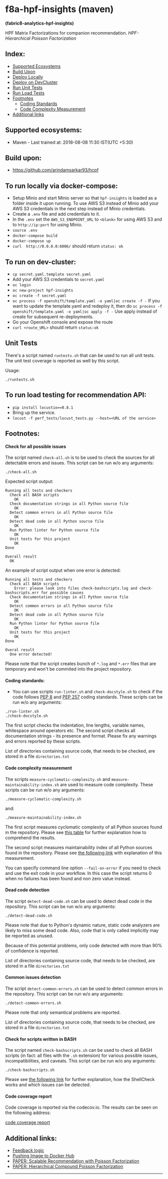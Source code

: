 # f8a-hpf-insights (maven)
**(fabric8-analytics-hpf-insights)**

HPF Matrix Factorizations for companion recommendation.
*HPF- Hierarchical Poisson Factorization*

## Index:
* [Supported Ecosystems](#supported-ecosystems)
* [Build Upon](#build-upon)
* [Deploy Locally](#to-run-locally-via-docker-compose)
* [Deploy on DevCluster](#to-run-on-dev-cluster)
* [Run Unit Tests](#unit-tests)
* [Run Load Tests](#to-run-load-testing-for-recommendation-api)
* [Footnotes](#footnotes)
    * [Coding Standards](#coding-standards)
    * [Code Complexity Measurement](#code-complexity-measurement)
* [Additional links](#additional-links)

## Supported ecosystems:
* Maven - Last trained at: 2018-08-08 11:30 IST(UTC +5:30)

## Build upon:
* https://github.com/arindamsarkar93/hcpf

## To run locally via docker-compose:

* Setup Minio and start Minio server so that `hpf-insights` is loaded as a folder inside it upon running. To use AWS S3 instead of Minio add your AWS S3 credentials in the next step instead of Minio credentials.
* Create a `.env` file and add credentials to it.
* In the `.env` set the `AWS_S3_ENDPOINT_URL` to `<blank>` for using AWS S3 and to `http://ip:port` for using Minio.
* `source .env`
* `docker-compose build`
* `docker-compose up`
* `curl  http://0.0.0.0:6006/` should return `status: ok`


## To run on dev-cluster:

* `cp secret.yaml.template secret.yaml`
* Add your AWS S3 credentials to `secret.yaml`
* `oc login`
* `oc new-project hpf-insights`
* `oc create -f secret.yaml`
* `oc process -f openshift/template.yaml -o yaml|oc create -f -` If you want to update the template.yaml and redeploy it, then do `oc process -f openshift/template.yaml -o yaml|oc apply -f -` Use apply instead of create for subsequent re-deployments.
* Go your Openshift console and expose the route
* `curl <route_URL>` should return `status:ok`

## Unit Tests
There's a script named `runtests.sh` that can be used to run all unit tests. The unit test coverage is reported as well by this script.

Usage:
```
./runtests.sh
```

## To run load testing for recommendation API:

* `pip install locustio==0.8.1`
* Bring up the service.
* `locust -f perf_tests/locust_tests.py --host=<URL of the service>`

## Footnotes:

#### Check for all possible issues

The script named `check-all.sh` is to be used to check the sources for all detectable errors and issues. This script can be run w/o any arguments:

```
./check-all.sh
```

Expected script output:

```
Running all tests and checkers
  Check all BASH scripts
    OK
  Check documentation strings in all Python source file
    OK
  Detect common errors in all Python source file
    OK
  Detect dead code in all Python source file
    OK
  Run Python linter for Python source file
    OK
  Unit tests for this project
    OK
Done

Overall result
  OK
```

An example of script output when one error is detected:

```
Running all tests and checkers
  Check all BASH scripts
    Error: please look into files check-bashscripts.log and check-bashscripts.err for possible causes
  Check documentation strings in all Python source file
    OK
  Detect common errors in all Python source file
    OK
  Detect dead code in all Python source file
    OK
  Run Python linter for Python source file
    OK
  Unit tests for this project
    OK
Done

Overal result
  One error detected!
```

Please note that the script creates bunch of `*.log` and `*.err` files that are temporary and won't be commited into the project repository.

#### Coding standards:

- You can use scripts `run-linter.sh` and `check-docstyle.sh` to check if the code follows [PEP 8](https://www.python.org/dev/peps/pep-0008/) and [PEP 257](https://www.python.org/dev/peps/pep-0257/) coding standards. These scripts can be run w/o any arguments:

```
./run-linter.sh
./check-docstyle.sh
```

The first script checks the indentation, line lengths, variable names, whitespace around operators etc. The second
script checks all documentation strings - its presence and format. Please fix any warnings and errors reported by these
scripts.

List of directories containing source code, that needs to be checked, are stored in a file `directories.txt`

#### Code complexity measurement

The scripts `measure-cyclomatic-complexity.sh` and `measure-maintainability-index.sh` are used to measure code complexity. These scripts can be run w/o any arguments:

```
./measure-cyclomatic-complexity.sh
```
and:

```
./measure-maintainability-index.sh
```

The first script measures cyclomatic complexity of all Python sources found in the repository. Please see [this table](https://radon.readthedocs.io/en/latest/commandline.html#the-cc-command) for further explanation how to comprehend the results.

The second script measures maintainability index of all Python sources found in the repository. Please see [the following link](https://radon.readthedocs.io/en/latest/commandline.html#the-mi-command) with explanation of this measurement.

You can specify command line option `--fail-on-error` if you need to check and use the exit code in your workflow. In this case the script returns 0 when no failures has been found and non zero value instead.

#### Dead code detection

The script `detect-dead-code.sh` can be used to detect dead code in the repository. This script can be run w/o any arguments:

```
./detect-dead-code.sh
```

Please note that due to Python's dynamic nature, static code analyzers are likely to miss some dead code. Also, code that is only called implicitly may be reported as unused.

Because of this potential problems, only code detected with more than 90% of confidence is reported.

List of directories containing source code, that needs to be checked, are stored in a file `directories.txt`

#### Common issues detection

The script `detect-common-errors.sh` can be used to detect common errors in the repository. This script can be run w/o any arguments:

```
./detect-common-errors.sh
```

Please note that only semantical problems are reported.

List of directories containing source code, that needs to be checked, are stored in a file `directories.txt`

#### Check for scripts written in BASH

The script named `check-bashscripts.sh` can be used to check all BASH scripts (in fact: all files with the `.sh` extension) for various possible issues, incompatibilities, and caveats. This script can be run w/o any arguments:

```
./check-bashscripts.sh
```

Please see [the following link](https://github.com/koalaman/shellcheck) for further explanation, how the ShellCheck works and which issues can be detected.

#### Code coverage report

Code coverage is reported via the codecov.io. The results can be seen on the following address:

[code coverage report](https://codecov.io/gh/fabric8-analytics/f8a-hpf-insights)


## Additional links:
* [Feedback logic](https://github.com/fabric8-analytics/f8a-hpf-insights/wiki/Feedback-Logic)
* [Pushing Image to Docker Hub](https://ropenscilabs.github.io/r-docker-tutorial/04-Dockerhub.html)
* [PAPER: Scalable Recommendation with Poisson Factorization](https://arxiv.org/abs/1311.1704)
* [PAPER: Hierarchical Compound Poisson Factorization](https://arxiv.org/abs/1604.03853)

***